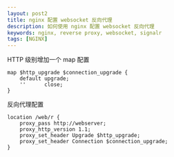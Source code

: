 ```yaml
---
layout: post2
title: nginx 配置 websocket 反向代理
description: 如何使用 nginx 配置 websocket 反向代理
keywords: nginx, reverse proxy, websocket, signalr
tags: [NGINX]
---
```


HTTP 级别增加一个 map 配置

```nginx
map $http_upgrade $connection_upgrade {
    default upgrade;
    ''      close;
}
```

反向代理配置

```nginx
location /web/r {
    proxy_pass http://webserver;
    proxy_http_version 1.1;
    proxy_set_header Upgrade $http_upgrade;
    proxy_set_header Connection $connection_upgrade;
}
```

